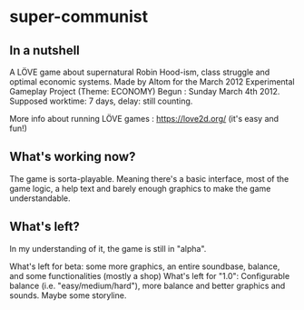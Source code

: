 super-communist
===============

In a nutshell
-------------

A LÖVE game about supernatural Robin Hood-ism, class struggle and optimal economic systems.
Made by Altom for the March 2012 Experimental Gameplay Project (Theme: ECONOMY)
Begun : Sunday March 4th 2012. Supposed worktime: 7 days, delay: still counting.

More info about running LÖVE games : https://love2d.org/ (it's easy and fun!)

What's working now?
-------------------

The game is sorta-playable. Meaning there's a basic interface, most of the game logic, a help text and barely enough graphics to make the game understandable.

What's left?
------------
In my understanding of it, the game is still in "alpha".

What's left for beta: some more graphics, an entire soundbase, balance, and some functionalities (mostly a shop)
What's left for "1.0": Configurable balance (i.e. "easy/medium/hard"), more balance and better graphics and sounds. Maybe some storyline.
